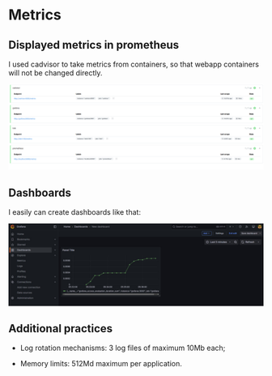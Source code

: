 # Metrics

## Displayed metrics in prometheus

I used cadvisor to take metrics from containers, so that webapp containers will not be changed directly.

![img.png](images/prom.png)

## Dashboards

I easily can create dashboards like that:

![img_1.png](images/dashboard.png)

## Additional practices

- Log rotation mechanisms: 3 log files of maximum 10Mb each;

- Memory limits: 512Md maximum per application.